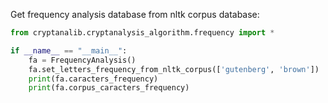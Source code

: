 Get frequency analysis database from nltk corpus database:

```python
from cryptanalib.cryptanalysis_algorithm.frequency import *

if __name__ == "__main__":
    fa = FrequencyAnalysis()
    fa.set_letters_frequency_from_nltk_corpus(['gutenberg', 'brown'])
    print(fa.caracters_frequency)
    print(fa.corpus_caracters_frequency)
```